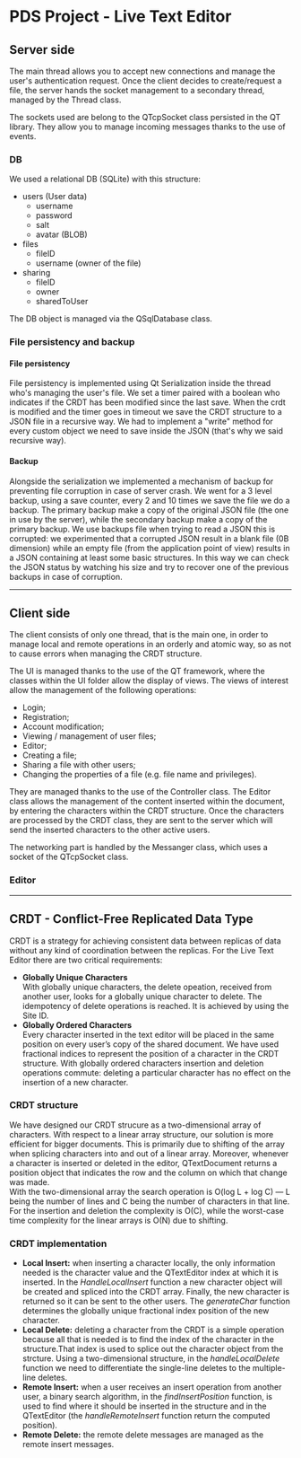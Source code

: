 # PDS Project - Live Text Editor

## Server side

The main thread allows you to accept new connections and manage the user's authentication request. Once the client decides to create/request a file, the server hands the socket management to a secondary thread, managed by the Thread class. 

The sockets used are belong to the QTcpSocket class persisted in the QT library. They allow you to manage incoming messages thanks to the use of events.

### DB

We used a relational DB (SQLite) with this structure:
- users (User data)
  - username 
  - password 
  - salt
  - avatar (BLOB)
- files
  - fileID 
  - username (owner of the file)
- sharing
  - fileID 
  - owner 
  - sharedToUser
  
The DB object is managed via the QSqlDatabase class.
 

### File persistency and backup 

#### File persistency
File persistency is implemented using Qt Serialization inside the thread who's managing the user's file. We set a timer 
paired with a boolean who indicates if the CRDT has been modified since the last save. 
When the crdt is modified and the timer goes in timeout we save the CRDT structure to a JSON file in a recursive way.
We had to implement a "write" method for every custom object we need to save inside the JSON (that's why we said recursive way).

#### Backup
Alongside the serialization we implemented a mechanism of backup for preventing file corruption in case of server crash.
We went for a 3 level backup, using a save counter, every 2 and 10 times we save the file we do a backup.
The primary backup make a copy of the original JSON file (the one in use by the server), while the secondary backup make
a copy of the primary backup. 
We use backups file when trying to read a JSON this is corrupted: we experimented that a corrupted JSON result in a blank
file (0B dimension) while an empty file (from the application point of view) results in a JSON containing at least some 
basic structures. In this way we can check the JSON status by watching his size and try to recover one of the previous backups
in case of corruption.

---

## Client side

The client consists of only one thread, that is the main one, in order to manage local and remote operations in an orderly and atomic way, so as not to cause errors when managing the CRDT structure.

The UI is managed thanks to the use of the QT framework, where the classes within the UI folder allow the display of views.
The views of interest allow the management of the following operations:

- Login;
- Registration;
- Account modification;
- Viewing / management of user files;
- Editor;
- Creating a file;
- Sharing a file with other users;
- Changing the properties of a file (e.g. file name and privileges).

They are managed thanks to the use of the Controller class.
The Editor class allows the management of the content inserted within the document, by entering the characters within the CRDT structure. Once the characters are processed by the CRDT class, they are sent to the server which will send the inserted characters to the other active users.

The networking part is handled by the Messanger class, which uses a socket of the QTcpSocket class.

### Editor

---

## CRDT - Conflict-Free Replicated Data Type
CRDT is a strategy for achieving consistent data between replicas of data without any kind of coordination between the replicas. For the Live Text Editor there are two critical requirements:
* **Globally Unique Characters**  
With globally unique characters, the delete opeation, received from another user, looks for a globally unique character to delete. The idempotency of delete operations is reached. It is achieved by using the Site ID.
* **Globally Ordered Characters**  
Every character inserted in the text editor will be placed in the same position on every user’s copy of the shared document. We have used fractional indices to represent the position of a character in the CRDT structure. With globally ordered characters insertion and deletion operations commute: deleting a particular character has no effect on the insertion of a new character.

### CRDT structure
We have designed our CRDT strucure as a two-dimensional array of characters. With respect to a linear array structure, our solution is  more efficient for bigger documents. This is primarily due to shifting of the array when splicing characters into and out of a linear array. Moreover, whenever a character is inserted or deleted in the editor, QTextDocument returns a position object that indicates the row and the column on which that change was made.  
With the two-dimensional array the search operation is O(log L + log C) — L being the number of lines and C being the number of characters in that line. For the insertion and deletion the complexity is O(C), while the worst-case time complexity for the linear arrays is O(N) due to shifting.

### CRDT implementation
- **Local Insert:** when inserting a character locally, the only information needed is the character value and the QTextEditor index at which it is inserted. In the *HandleLocalInsert* function a new character object will be created and spliced into the CRDT array. Finally, the new character is returned so it can be sent to the other users. The *generateChar* function determines the globally unique fractional index position of the new character. 
- **Local Delete:** deleting a character from the CRDT is a simple operation because all that is needed is to find the index of the character in the structure.That index is used to splice out the character object from the strcture. Using a two-dimensional structure, in the *handleLocalDelete* function we need to differentiate the single-line deletes to the multiple-line deletes.
- **Remote Insert:** when a user receives an insert operation from another user, a binary search algorithm, in the *findInsertPosition* function, is used to find where it should be inserted in the structure and in the QTextEditor (the *handleRemoteInsert* function return the computed position). 
- **Remote Delete:** the remote delete messages are managed as the remote insert messages.